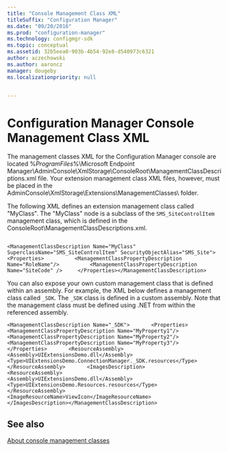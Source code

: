 ```yaml
---
title: "Console Management Class XML"
titleSuffix: "Configuration Manager"
ms.date: "09/20/2016"
ms.prod: "configuration-manager"
ms.technology: configmgr-sdk
ms.topic: conceptual
ms.assetid: 32b5eea0-903b-4b54-92e8-d540973c6321
author: aczechowski
ms.author: aaroncz
manager: dougeby
ms.localizationpriority: null


---
```

# Configuration Manager Console Management Class XML
The management classes XML for the Configuration Manager console are located %*ProgramFiles*%\Microsoft Endpoint Manager\AdminConsole\XmlStorage\ConsoleRoot\ManagementClassDescriptions.xml file. Your extension management class XML files, however, must be placed in the AdminConsole\XmlStorage\Extensions\ManagementClasses\ folder.  

 The following XML defines an extension management class called "MyClass". The "MyClass" node is a subclass of the `SMS_SiteControlItem` management class, which is defined in the ConsoleRoot\ManagementClassDescriptions.xml.  

```  

<ManagementClassDescription Name="MyClass" SuperclassName="SMS_SiteControlItem" SecurityObjectAlias="SMS_Site"> <Properties>          <ManagementClassPropertyDescription Name="RoleName"/>          <ManagementClassPropertyDescription Name="SiteCode" />     </Properties></ManagementClassDescription>  
```  

 You can also expose your own custom management class that is defined within an assembly. For example, the XML below defines a management class called `_SDK`. The `_SDK` class is defined in a custom assembly. Note that the management class must be defined using .NET from within the referenced assembly.  

```  
<ManagementClassDescription Name="_SDK">       <Properties>          <ManagementClassPropertyDescription Name="MyProperty1"/>         <ManagementClassPropertyDescription Name="MyProperty2"/>           <ManagementClassPropertyDescription Name="MyProperty3"/>      </Properties>       <ResourceAssembly>         <Assembly>UIExtensionsDemo.dll</Assembly>    <Type>UIExtensionsDemo.ConnectionManager._SDK.resources</Type>       </ResourceAssembly>       <ImagesDescription>          <ResourceAssembly>             <Assembly>UIExtensionsDemo.dll</Assembly>        <Type>UIExtensionsDemo.Resources.resources</Type>   </ResourceAssembly>         <ImageResourceName>ViewIcon</ImageResourceName>      </ImagesDescription></ManagementClassDescription>  
```  

## See also

[About console management classes](about-configuration-manager-console-management-classes.md)

